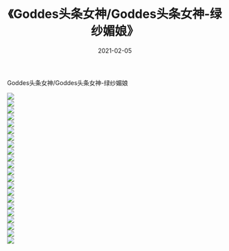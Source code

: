 ﻿---
layout: post
title:  《Goddes头条女神/Goddes头条女神-绿纱媚娘》
date:   2021-02-05
img: http://pic.660000.xyz/1:/网络美图/2021/Goddes头条女神/Goddes头条女神-绿纱媚娘/000.jpg
categories: [美女, 清纯, 唯美]
---

Goddes头条女神/Goddes头条女神-绿纱媚娘

 ![](http://pic.660000.xyz/1:/网络美图/2021/Goddes头条女神/Goddes头条女神-绿纱媚娘/001.jpg) <br>![](http://pic.660000.xyz/1:/网络美图/2021/Goddes头条女神/Goddes头条女神-绿纱媚娘/002.jpg) <br>![](http://pic.660000.xyz/1:/网络美图/2021/Goddes头条女神/Goddes头条女神-绿纱媚娘/003.jpg) <br>![](http://pic.660000.xyz/1:/网络美图/2021/Goddes头条女神/Goddes头条女神-绿纱媚娘/004.jpg) <br>![](http://pic.660000.xyz/1:/网络美图/2021/Goddes头条女神/Goddes头条女神-绿纱媚娘/005.jpg) <br>![](http://pic.660000.xyz/1:/网络美图/2021/Goddes头条女神/Goddes头条女神-绿纱媚娘/006.jpg) <br>![](http://pic.660000.xyz/1:/网络美图/2021/Goddes头条女神/Goddes头条女神-绿纱媚娘/007.jpg) <br>![](http://pic.660000.xyz/1:/网络美图/2021/Goddes头条女神/Goddes头条女神-绿纱媚娘/008.jpg) <br>![](http://pic.660000.xyz/1:/网络美图/2021/Goddes头条女神/Goddes头条女神-绿纱媚娘/009.jpg) <br>![](http://pic.660000.xyz/1:/网络美图/2021/Goddes头条女神/Goddes头条女神-绿纱媚娘/010.jpg) <br>![](http://pic.660000.xyz/1:/网络美图/2021/Goddes头条女神/Goddes头条女神-绿纱媚娘/011.jpg) <br>![](http://pic.660000.xyz/1:/网络美图/2021/Goddes头条女神/Goddes头条女神-绿纱媚娘/012.jpg) <br>![](http://pic.660000.xyz/1:/网络美图/2021/Goddes头条女神/Goddes头条女神-绿纱媚娘/013.jpg) <br>![](http://pic.660000.xyz/1:/网络美图/2021/Goddes头条女神/Goddes头条女神-绿纱媚娘/014.jpg) <br>![](http://pic.660000.xyz/1:/网络美图/2021/Goddes头条女神/Goddes头条女神-绿纱媚娘/015.jpg) <br>![](http://pic.660000.xyz/1:/网络美图/2021/Goddes头条女神/Goddes头条女神-绿纱媚娘/016.jpg) <br>![](http://pic.660000.xyz/1:/网络美图/2021/Goddes头条女神/Goddes头条女神-绿纱媚娘/017.jpg) <br>![](http://pic.660000.xyz/1:/网络美图/2021/Goddes头条女神/Goddes头条女神-绿纱媚娘/018.jpg) <br>![](http://pic.660000.xyz/1:/网络美图/2021/Goddes头条女神/Goddes头条女神-绿纱媚娘/019.jpg) <br>![](http://pic.660000.xyz/1:/网络美图/2021/Goddes头条女神/Goddes头条女神-绿纱媚娘/020.jpg) <br>![](http://pic.660000.xyz/1:/网络美图/2021/Goddes头条女神/Goddes头条女神-绿纱媚娘/021.jpg) <br>![](http://pic.660000.xyz/1:/网络美图/2021/Goddes头条女神/Goddes头条女神-绿纱媚娘/022.jpg) <br>